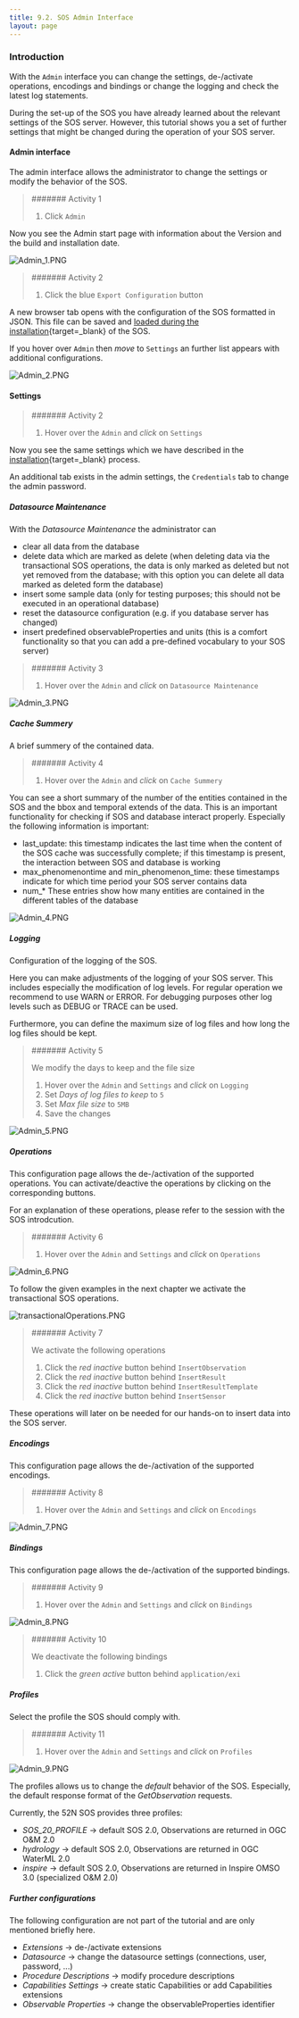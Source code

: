 ```yaml
---
title: 9.2. SOS Admin Interface
layout: page
---
```

### Introduction

With the `Admin` interface you can change the settings, de-/activate operations, encodings and bindings or change the logging and check the latest log statements. 

During the set-up of the SOS you have already learned about the relevant settings of the SOS server. However, this tutorial shows you a set of further settings that might be changed during the operation of your SOS server.

#### Admin interface

The admin interface allows the administrator to change the settings or modify the behavior of the SOS.

> ####### Activity 1
>
> 1. Click `Admin`

Now you see the Admin start page with information about the Version and the build and installation date.

![Admin_1.PNG](../images/Admin_1.png "52°North SOS Admin interface")

> ####### Activity 2
>
> 1. Click the blue `Export Configuration` button

A new browser tab opens with the configuration of the SOS formatted in JSON. This file can be saved and [loaded during the installation](09_01_sos_installation_war_file.md#upload-a-configuration-file){target=_blank} of the SOS.

If you hover over `Admin` then *move* to `Settings` an further list appears with additional configurations.

![Admin_2.PNG](../images/Admin_2.png "52°North SOS Admin interface")

#### Settings

> ####### Activity 2
>
> 1. Hover over the `Admin` and *click* on `Settings`

Now you see the same settings which we have described in the [installation](09_01_sos_installation_war_file.md#settings){target=_blank} process.

An additional tab exists in the admin settings, the `Credentials` tab to change the admin password.

##### Datasource Maintenance

With the *Datasource Maintenance* the administrator can

* clear all data from the database
* delete data which are marked as delete (when deleting data via the transactional SOS operations, the data is only marked as deleted but not yet removed from the database; with this option you can delete all data marked as deleted form the database)
* insert some sample data (only for testing purposes; this should not be executed in an operational database)
* reset the datasource configuration (e.g. if you database server has changed)
* insert predefined observableProperties and units (this is a comfort functionality so that you can add a pre-defined vocabulary to your SOS server)

> ####### Activity 3
>
> 1. Hover over the `Admin` and *click* on `Datasource Maintenance`

![Admin_3.PNG](../images/Admin_3.png "52°North SOS Admin interface")

##### Cache Summery

A brief summery of the contained data.

> ####### Activity 4
>
> 1. Hover over the `Admin` and *click* on `Cache Summery`

You can see a short summary of the number of the entities contained in the SOS and the bbox and temporal extends of the data. This is an important functionality for checking if SOS and database interact properly. Especially the following information is important:
* last_update: this timestamp indicates the last time when the content of the SOS cache was successfully complete; if this timestamp is present, the interaction between SOS and database is working
* max_phenomenontime and min_phenomenon_time: these timestamps indicate for which time period your SOS server contains data
* num_* These entries show how many entities are contained in the different tables of the database

![Admin_4.PNG](../images/Admin_4.png "52°North SOS Admin interface")

##### Logging

Configuration of the logging of the SOS.

Here you can make adjustments of the logging of your SOS server. This includes especially the modification of log levels. For regular operation we recommend to use WARN or ERROR. For debugging purposes other log levels such as DEBUG or TRACE can be used.

Furthermore, you can define the maximum size of log files and how long the log files should be kept.

> ####### Activity 5
>
> We modify the days to keep and the file size
>
> 1. Hover over the `Admin` and `Settings` and *click* on `Logging`
> 1. Set *Days of log files to keep* to `5`
> 1. Set *Max file size* to `5MB`
> 1. Save the changes

![Admin_5.PNG](../images/Admin_5.png "52°North SOS Admin interface")

##### Operations

This configuration page allows the de-/activation of the supported operations. You can activate/deactive the operations by clicking on the corresponding buttons.

For an explanation of these operations, please refer to the session with the SOS introdcution.

> ####### Activity 6
>
> 1. Hover over the `Admin` and `Settings` and *click* on `Operations`

![Admin_6.PNG](../images/Admin_6.png "52°North SOS Admin interface")

To follow the given examples in the next chapter we activate the
transactional SOS operations.

![transactionalOperations.PNG](../images/transactionalOperations.PNG "active transactional operations")

> ####### Activity 7
>
> We activate the following operations
>
> 1. Click the *red inactive* button behind `InsertObservation`
> 1. Click the *red inactive* button behind `InsertResult`
> 1. Click the *red inactive* button behind `InsertResultTemplate`
> 1. Click the *red inactive* button behind `InsertSensor`

These operations will later on be needed for our hands-on to insert data into the SOS server.

##### Encodings

This configuration page allows the de-/activation of the supported encodings.

> ####### Activity 8
>
> 1. Hover over the `Admin` and `Settings` and *click* on `Encodings`

![Admin_7.PNG](../images/Admin_7.png "52°North SOS Admin interface")

##### Bindings

This configuration page allows the de-/activation of the supported bindings.

> ####### Activity 9
>
> 1. Hover over the `Admin` and `Settings` and *click* on `Bindings`

![Admin_8.PNG](../images/Admin_8.png "52°North SOS Admin interface")

> ####### Activity 10
>
> We deactivate the following bindings
>
> 1. Click the *green active* button behind `application/exi`

##### Profiles

Select the profile the SOS should comply with.

> ####### Activity 11
>
> 1. Hover over the `Admin` and `Settings` and *click* on `Profiles`

![Admin_9.PNG](../images/Admin_9.png "52°North SOS Admin interface")

The profiles allows us to change the *default* behavior of the SOS. Especially, the default response format of the *GetObservation* requests.

Currently, the 52N SOS provides three profiles:

* *SOS_20_PROFILE* -> default SOS 2.0, Observations are returned in OGC O&M 2.0
* *hydrology* -> default SOS 2.0, Observations are returned in OGC WaterML 2.0
* *inspire* -> default SOS 2.0, Observations are returned in Inspire OMSO 3.0 (specialized O&M 2.0)

##### Further configurations

The following configuration are not part of the tutorial and are only mentioned briefly here.

* *Extensions* -> de-/activate extensions
* *Datasource* -> change the datasource settings (connections, user, password, ...)
* *Procedure Descriptions* -> modify procedure descriptions
* *Capabilities Settings* -> create static Capabilities or add Capabilities extensions
* *Observable Properties* -> change the observableProperties identifier
